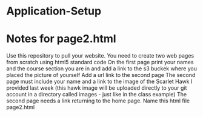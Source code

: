 # Application-Setup
# Notes for page2.html

Use this repository to pull your website.
You need to create two web pages from scratch using html5 standard code
On the first page print your names and the course section you are in and add a link to the s3 buckek where you placed the picture of yourself
Add a url link to the second page
The second page must include your name and a link to the image of the Scarlet Hawk I provided last week (this hawk image will be uploaded directly to your git account in a directory called images - just like in the class example)
The second page needs a link returning to the home page.
Name this html file page2.html
